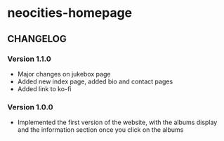 # neocities-homepage
## CHANGELOG

### Version 1.1.0
- Major changes on jukebox page
- Added new index page, added bio and contact pages
- Added link to ko-fi

### Version 1.0.0
- Implemented the first version of the website, with the albums display and the information section once you click on the albums